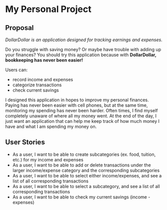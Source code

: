 # My Personal Project

## Proposal  

*DollarDollar is an application designed for tracking earnings and expenses.*

Do you struggle with saving money? Or maybe have trouble with adding up your finances? You should try this application
because with **DollarDollar, bookkeeping has never been easier!**

Users can: 
- record income and expenses
- categorize transactions 
- check current savings

I designed this application in hopes to improve my personal finances.
Paying has never been easier with cell phones, but at the same time, monitoring my spending has never been harder.
Often times, I find myself completely unaware of where all my money went. At the end of the day, 
I just want an application that can help me keep track of how much money I have and what I am spending my money on. 

## User Stories

- As a user, I want to be able to create subcategories (ex. food, tuition, etc.) for my income and expenses
- As a user, I want to be able to add or delete transactions under the larger income/expense category and 
the corresponding subcategories
- As a user, I want to be able to select either income/expenses, and see a list of all corresponding transactions 
- As a user, I want to be able to select a subcategory, and see a list of all corresponding transactions 
- As a user, I want to be able to check my current savings (income - expenses)

